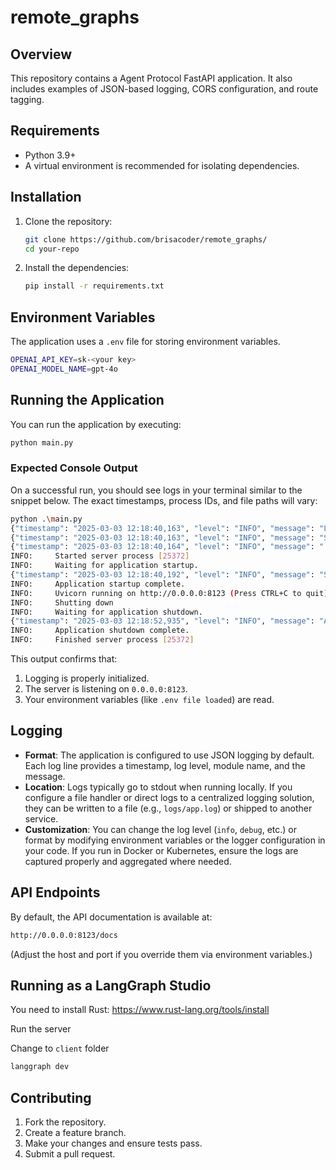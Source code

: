 # remote_graphs

## Overview

This repository contains a Agent Protocol FastAPI application. It also includes examples of JSON-based logging, CORS configuration, and route tagging.

## Requirements

- Python 3.9+
- A virtual environment is recommended for isolating dependencies.

## Installation

1. Clone the repository:

   ```bash
   git clone https://github.com/brisacoder/remote_graphs/
   cd your-repo
   ```

2. Install the dependencies:

   ```bash
   pip install -r requirements.txt
   ```

## Environment Variables

The application uses a `.env` file for storing environment variables.

```bash
OPENAI_API_KEY=sk-<your key>
OPENAI_MODEL_NAME=gpt-4o
```

## Running the Application

You can run the application by executing:

```bash
python main.py
```

### Expected Console Output

On a successful run, you should see logs in your terminal similar to the snippet below. The exact timestamps, process IDs, and file paths will vary:

```bash
python .\main.py
{"timestamp": "2025-03-03 12:18:40,163", "level": "INFO", "message": "Logging is initialized. This should appear in the log file.", "module": "logging_config", "function": "configure_logging", "line": 142, "logger": "app", "pid": 25372}
{"timestamp": "2025-03-03 12:18:40,163", "level": "INFO", "message": "Starting FastAPI application...", "module": "main", "function": "main", "line": 203, "logger": "app", "pid": 25372}
{"timestamp": "2025-03-03 12:18:40,164", "level": "INFO", "message": ".env file loaded from .env", "module": "main", "function": "load_environment_variables", "line": 43, "logger": "root", "pid": 25372}    
INFO:     Started server process [25372]
INFO:     Waiting for application startup.
{"timestamp": "2025-03-03 12:18:40,192", "level": "INFO", "message": "Starting Remote Graphs App...", "module": "main", "function": "lifespan", "line": 67, "logger": "root", "pid": 25372}
INFO:     Application startup complete.
INFO:     Uvicorn running on http://0.0.0.0:8123 (Press CTRL+C to quit)
INFO:     Shutting down
INFO:     Waiting for application shutdown.
{"timestamp": "2025-03-03 12:18:52,935", "level": "INFO", "message": "Application shutdown", "module": "main", "function": "lifespan", "line": 74, "logger": "root", "pid": 25372}
INFO:     Application shutdown complete.
INFO:     Finished server process [25372]
```

This output confirms that:

1. Logging is properly initialized.
2. The server is listening on `0.0.0.0:8123`.
3. Your environment variables (like `.env file loaded`) are read.

## Logging

- **Format**: The application is configured to use JSON logging by default. Each log line provides a timestamp, log level, module name, and the message.
- **Location**: Logs typically go to stdout when running locally. If you configure a file handler or direct logs to a centralized logging solution, they can be written to a file (e.g., `logs/app.log`) or shipped to another service.
- **Customization**: You can change the log level (`info`, `debug`, etc.) or format by modifying environment variables or the logger configuration in your code. If you run in Docker or Kubernetes, ensure the logs are captured properly and aggregated where needed.

## API Endpoints

By default, the API documentation is available at:

```bash
http://0.0.0.0:8123/docs
```

(Adjust the host and port if you override them via environment variables.)

## Running as a LangGraph Studio

You need to install Rust: <https://www.rust-lang.org/tools/install>

Run the server

Change to `client` folder

```bash
langgraph dev
```

## Contributing

1. Fork the repository.
2. Create a feature branch.
3. Make your changes and ensure tests pass.
4. Submit a pull request.
